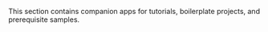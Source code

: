 <?xml version="1.0" encoding="UTF-8"?><?workdir /opt/dita-ot/out/.tmp?><?workdir-uri file:/opt/dita-ot/out/.tmp/?><?path2project ../../?><?path2project-uri ../../?><?path2rootmap-uri ../../?><topic xmlns:ditaarch="http://dita.oasis-open.org/architecture/2005/" xmlns:dita-ot="http://dita-ot.sourceforge.net/ns/201007/dita-ot" class="- topic/topic " ditaarch:DITAArchVersion="1.2" domains="(topic hi-d) (topic ut-d) (topic indexing-d) (topic hazard-d) (topic abbrev-d) (topic pr-d) (topic sw-d) (topic ui-d)" id="starter-samples" xtrf="file:/opt/dita-ot/data/extend/extend-desktop/starter-intro.md" xtrc="topic:1;182:3"><title class="- topic/title " xtrf="file:/opt/dita-ot/data/extend/extend-desktop/starter-intro.md" xtrc="title:1;182:3">Starter Samples</title><body class="- topic/body " xtrf="file:/opt/dita-ot/data/extend/extend-desktop/starter-intro.md" xtrc="body:1;182:3"><p class="- topic/p " xtrf="file:/opt/dita-ot/data/extend/extend-desktop/starter-intro.md" xtrc="p:1;182:3">This section contains companion apps for tutorials, boilerplate projects, and prerequisite samples.</p></body></topic>